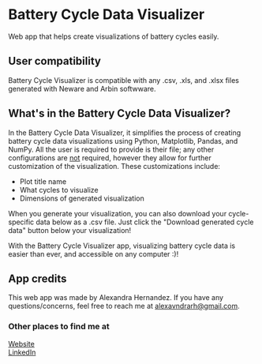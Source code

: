 # Battery Cycle Data Visualizer
Web app that helps create visualizations of battery cycles easily.

## User compatibility
Battery Cycle Visualizer is compatible with any .csv, .xls, and .xlsx files generated with Neware and Arbin softwware.
 
## What's in the Battery Cycle Data Visualizer?
In the Battery Cycle Data Visualizer, it simplifies the process of creating battery cycle data visualizations using Python, Matplotlib, Pandas, and NumPy. All the user is required to provide is their file; any other configurations are <u>not</u> required, however they allow for further customization of the visualization. These customizations include:
- Plot title name
- What cycles to visualize
- Dimensions of generated visualization

When you generate your visualization, you can also download your cycle-specific data below as a .csv file. Just click the "Download generated cycle data" button below your visualization!

With the Battery Cycle Visualizer app, visualizing battery cycle data is easier than ever, and accessible on any computer :)!

## App credits
This web app was made by Alexandra Hernandez. If you have any questions/concerns, feel free to reach me at [alexavndrarh@gmail.com](mailto:alexavndrarh@gmail.com). </br>

### Other places to find me at
[Website](https://alexandrarh.com) </br> 
[LinkedIn](https://linkedin.com/in/alexandrarh)
